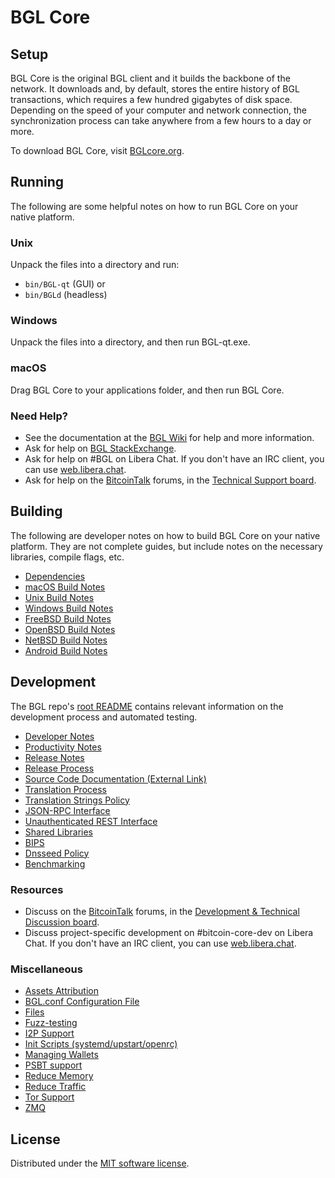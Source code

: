 BGL Core
=============

Setup
---------------------
BGL Core is the original BGL client and it builds the backbone of the network. It downloads and, by default, stores the entire history of BGL transactions, which requires a few hundred gigabytes of disk space. Depending on the speed of your computer and network connection, the synchronization process can take anywhere from a few hours to a day or more.

To download BGL Core, visit [BGLcore.org](https://BGLcore.org/en/download/).

Running
---------------------
The following are some helpful notes on how to run BGL Core on your native platform.

### Unix

Unpack the files into a directory and run:

- `bin/BGL-qt` (GUI) or
- `bin/BGLd` (headless)

### Windows

Unpack the files into a directory, and then run BGL-qt.exe.

### macOS

Drag BGL Core to your applications folder, and then run BGL Core.

### Need Help?

* See the documentation at the [BGL Wiki](https://en.bitcoin.it/wiki/Main_Page)
for help and more information.
* Ask for help on [BGL StackExchange](https://bitcoin.stackexchange.com).
* Ask for help on #BGL on Libera Chat. If you don't have an IRC client, you can use [web.libera.chat](https://web.libera.chat/#bitcoin).
* Ask for help on the [BitcoinTalk](https://bitcointalk.org/) forums, in the [Technical Support board](https://bitcointalk.org/index.php?board=4.0).

Building
---------------------
The following are developer notes on how to build BGL Core on your native platform. They are not complete guides, but include notes on the necessary libraries, compile flags, etc.

- [Dependencies](dependencies.md)
- [macOS Build Notes](build-osx.md)
- [Unix Build Notes](build-unix.md)
- [Windows Build Notes](build-windows.md)
- [FreeBSD Build Notes](build-freebsd.md)
- [OpenBSD Build Notes](build-openbsd.md)
- [NetBSD Build Notes](build-netbsd.md)
- [Android Build Notes](build-android.md)

Development
---------------------
The BGL repo's [root README](/README.md) contains relevant information on the development process and automated testing.

- [Developer Notes](developer-notes.md)
- [Productivity Notes](productivity.md)
- [Release Notes](release-notes.md)
- [Release Process](release-process.md)
- [Source Code Documentation (External Link)](https://doxygen.BGLcore.org/)
- [Translation Process](translation_process.md)
- [Translation Strings Policy](translation_strings_policy.md)
- [JSON-RPC Interface](JSON-RPC-interface.md)
- [Unauthenticated REST Interface](REST-interface.md)
- [Shared Libraries](shared-libraries.md)
- [BIPS](bips.md)
- [Dnsseed Policy](dnsseed-policy.md)
- [Benchmarking](benchmarking.md)

### Resources
* Discuss on the [BitcoinTalk](https://bitcointalk.org/) forums, in the [Development & Technical Discussion board](https://bitcointalk.org/index.php?board=6.0).
* Discuss project-specific development on #bitcoin-core-dev on Libera Chat. If you don't have an IRC client, you can use [web.libera.chat](https://web.libera.chat/#bitcoin-core-dev).

### Miscellaneous
- [Assets Attribution](assets-attribution.md)
- [BGL.conf Configuration File](BGL-conf.md)
- [Files](files.md)
- [Fuzz-testing](fuzzing.md)
- [I2P Support](i2p.md)
- [Init Scripts (systemd/upstart/openrc)](init.md)
- [Managing Wallets](managing-wallets.md)
- [PSBT support](psbt.md)
- [Reduce Memory](reduce-memory.md)
- [Reduce Traffic](reduce-traffic.md)
- [Tor Support](tor.md)
- [ZMQ](zmq.md)

License
---------------------
Distributed under the [MIT software license](/COPYING).
